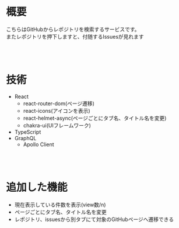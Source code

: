 # 概要
こちらはGitHubからレポジトリを検索するサービスです。<br />
またレポジトリを押下しますと、付随するIssuesが見れます

<br />
<br />

# 技術
- React
    - react-router-dom(ページ遷移)
    - react-icons(アイコンを表示)
    - react-helmet-async(ページごとにタブ名、タイトル名を変更)
    - chakra-ui(UIフレームワーク)
- TypeScript
- GraphQL
    - Apollo Client

<br />
<br />

# 追加した機能
- 現在表示している件数を表示(view数/n)
- ページごとにタブ名、タイトル名を変更
- レポジトリ、issuesから別タブにて対象のGitHubページへ遷移できる

<!--
component => 大文字スタート
function Example() {
    return <h1>hello component</h1>;
}
const Example = () => {
    return (
        <div>
            <h1>hello component</h1>;
        </div>
    )
}
const Example = () => (
    <div>
        <h1>hello component</h1>;
    </div>
)
const Example = () => { <h1>hello component</h1>; }

--
式：何らかの値を返すもの（変数に代入できるもの）
文：変数宣言、for文、if文(三項演算子は式、値を返すから)、switchぶんやセミコロンで区切るもの
文はjsx内(returnの中)に記載できない
--
プリミティブ型: 1, "str", bool, 10n, symbol(), null
オブジェクト型: {}, []などプリミティブ型以外
--
type文はPascalCase => UserProfileなど
--
pagination => Relay-Style Cursor PagiNation
-->